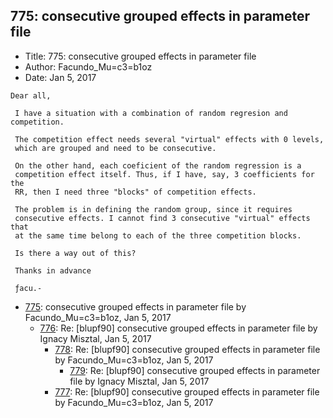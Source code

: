 ## 775: consecutive grouped effects in parameter file

- Title: 775: consecutive grouped effects in parameter file
- Author: Facundo_Mu=c3=b1oz
- Date: Jan 5, 2017

```
Dear all,

 I have a situation with a combination of random regresion and competition.

 The competition effect needs several "virtual" effects with 0 levels,
 which are grouped and need to be consecutive.

 On the other hand, each coeficient of the random regression is a
 competition effect itself. Thus, if I have, say, 3 coefficients for the
 RR, then I need three "blocks" of competition effects.

 The problem is in defining the random group, since it requires
 consecutive effects. I cannot find 3 consecutive "virtual" effects that
 at the same time belong to each of the three competition blocks.

 Is there a way out of this?

 Thanks in advance

 ƒacu.-
```

- [775](0775.md): consecutive grouped effects in parameter file by Facundo_Mu=c3=b1oz, Jan 5, 2017
    - [776](0776.md): Re: [blupf90] consecutive grouped effects in parameter file by Ignacy Misztal, Jan 5, 2017
        - [778](0778.md): Re: [blupf90] consecutive grouped effects in parameter file by Facundo_Mu=c3=b1oz, Jan 5, 2017
            - [779](0779.md): Re: [blupf90] consecutive grouped effects in parameter file by Ignacy Misztal, Jan 5, 2017
        - [777](0777.md): Re: [blupf90] consecutive grouped effects in parameter file by Facundo_Mu=c3=b1oz, Jan 5, 2017
